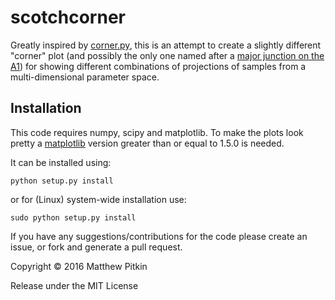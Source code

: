 # scotchcorner

Greatly inspired by [corner.py](https://github.com/dfm/corner.py), this is an attempt to create a 
slightly different "corner" plot (and possibly the only one named after a [major junction on
the A1](https://en.wikipedia.org/wiki/Scotch_Corner)) for showing different combinations of projections of samples from
a multi-dimensional parameter space.

## Installation

This code requires numpy, scipy and matplotlib. To make the plots look pretty a
[matplotlib](http://matplotlib.org) version greater than or equal to 1.5.0 is needed.

It can be installed using:

``python setup.py install``

or for (Linux) system-wide installation use:

``sudo python setup.py install``

If you have any suggestions/contributions for the code please create an issue, or fork and generate a pull request.

Copyright &copy; 2016 Matthew Pitkin

Release under the MIT License
